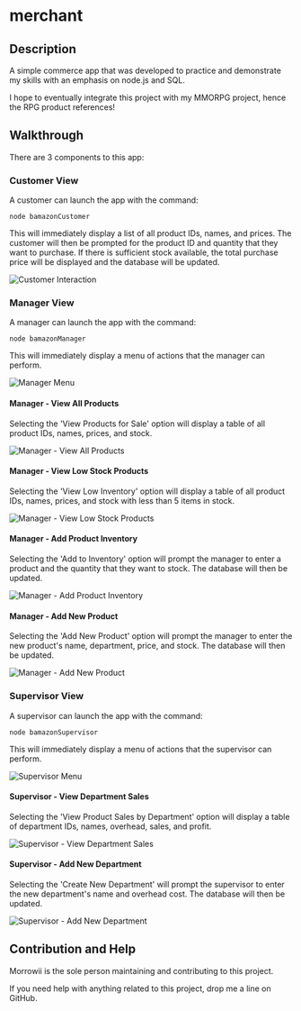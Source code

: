 # merchant

## Description

A simple commerce app that was developed to practice and demonstrate my skills with an emphasis on node.js and SQL.

I hope to eventually integrate this project with my MMORPG project, hence the RPG product references!

## Walkthrough

There are 3 components to this app:

### Customer View

A customer can launch the app with the command:

    node bamazonCustomer

This will immediately display a list of all product IDs, names, and prices. The customer will then be prompted for the product ID and quantity that they want to purchase. If there is sufficient stock available, the total purchase price will be displayed and the database will be updated.

![Customer Interaction](screenshots/customer.jpg)

### Manager View

A manager can launch the app with the command:

    node bamazonManager

This will immediately display a menu of actions that the manager can perform.

![Manager Menu](screenshots/manager-menu.jpg)

#### Manager - View All Products

Selecting the 'View Products for Sale' option will display a table of all product IDs, names, prices, and stock.

![Manager - View All Products](screenshots/manager-view-all-products.jpg)

#### Manager - View Low Stock Products

Selecting the 'View Low Inventory' option will display a table of all product IDs, names, prices, and stock with less than 5 items in stock.

![Manager - View Low Stock Products](screenshots/manager-view-low-stock.jpg)

#### Manager - Add Product Inventory

Selecting the 'Add to Inventory' option will prompt the manager to enter a product and the quantity that they want to stock. The database will then be updated.

![Manager - Add Product Inventory](screenshots/manager-add-inventory.jpg)

#### Manager - Add New Product

Selecting the 'Add New Product' option will prompt the manager to enter the new product's name, department, price, and stock. The database will then be updated.

![Manager - Add New Product](screenshots/manager-add-product.jpg)

### Supervisor View

A supervisor can launch the app with the command:

    node bamazonSupervisor

This will immediately display a menu of actions that the supervisor can perform.

![Supervisor Menu](screenshots/supervisor-menu.jpg)

#### Supervisor - View Department Sales

Selecting the 'View Product Sales by Department' option will display a table of department IDs, names, overhead, sales, and profit.

![Supervisor - View Department Sales](screenshots/supervisor-department-sales.jpg)

#### Supervisor - Add New Department

Selecting the 'Create New Department' will prompt the supervisor to enter the new department's name and overhead cost. The database will then be updated.

![Supervisor - Add New Department](screenshots/supervisor-add-department.jpg)

## Contribution and Help

Morrowii is the sole person maintaining and contributing to this project.

If you need help with anything related to this project, drop me a line on GitHub.

